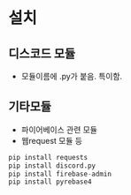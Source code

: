# 설치
## 디스코드 모듈
* 모듈이름에 .py가 붙음. 특이함. 
## 기타모듈
* 파이어베이스 관련 모듈
* 웹request 모듈 등

```python
pip install requests 
pip install discord.py 
pip install firebase-admin
pip install pyrebase4
```

